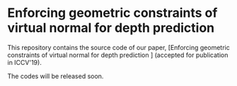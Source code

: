 # Enforcing geometric constraints of virtual normal for depth prediction

This repository contains the source code of our paper, [Enforcing geometric constraints of virtual normal for depth prediction ] (accepted for publication in ICCV'19).

The codes will be released soon.
